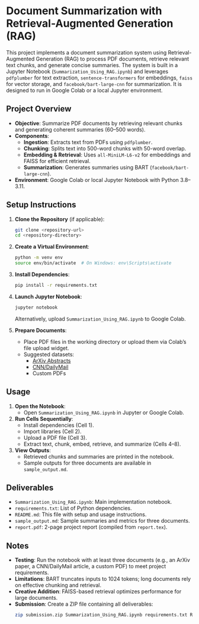 # Document Summarization with Retrieval-Augmented Generation (RAG)

This project implements a document summarization system using Retrieval-Augmented Generation (RAG) to process PDF documents, retrieve relevant text chunks, and generate concise summaries. The system is built in a Jupyter Notebook (`Summarization_Using_RAG.ipynb`) and leverages `pdfplumber` for text extraction, `sentence-transformers` for embeddings, `faiss` for vector storage, and `facebook/bart-large-cnn` for summarization. It is designed to run in Google Colab or a local Jupyter environment.

## Project Overview

- **Objective**: Summarize PDF documents by retrieving relevant chunks and generating coherent summaries (60–500 words).
- **Components**:
  - **Ingestion**: Extracts text from PDFs using `pdfplumber`.
  - **Chunking**: Splits text into 500-word chunks with 50-word overlap.
  - **Embedding & Retrieval**: Uses `all-MiniLM-L6-v2` for embeddings and FAISS for efficient retrieval.
  - **Summarization**: Generates summaries using BART (`facebook/bart-large-cnn`).
- **Environment**: Google Colab or local Jupyter Notebook with Python 3.8–3.11.

## Setup Instructions

1. **Clone the Repository** (if applicable):
   ```bash
   git clone <repository-url>
   cd <repository-directory>
   ```

2. **Create a Virtual Environment**:
   ```bash
   python -m venv env
   source env/bin/activate  # On Windows: env\Scripts\activate
   ```

3. **Install Dependencies**:
   ```bash
   pip install -r requirements.txt
   ```

4. **Launch Jupyter Notebook**:
   ```bash
   jupyter notebook
   ```
   Alternatively, upload `Summarization_Using_RAG.ipynb` to Google Colab.

5. **Prepare Documents**:
   - Place PDF files in the working directory or upload them via Colab’s file upload widget.
   - Suggested datasets:
     - [ArXiv Abstracts](https://www.kaggle.com/datasets/CornellUniversity/arxiv)
     - [CNN/DailyMail](https://huggingface.co/datasets/cnn_dailymail)
     - Custom PDFs

## Usage

1. **Open the Notebook**:
   - Open `Summarization_Using_RAG.ipynb` in Jupyter or Google Colab.
2. **Run Cells Sequentially**:
   - Install dependencies (Cell 1).
   - Import libraries (Cell 2).
   - Upload a PDF file (Cell 3).
   - Extract text, chunk, embed, retrieve, and summarize (Cells 4–8).
3. **View Outputs**:
   - Retrieved chunks and summaries are printed in the notebook.
   - Sample outputs for three documents are available in `sample_output.md`.

## Deliverables

- `Summarization_Using_RAG.ipynb`: Main implementation notebook.
- `requirements.txt`: List of Python dependencies.
- `README.md`: This file with setup and usage instructions.
- `sample_output.md`: Sample summaries and metrics for three documents.
- `report.pdf`: 2-page project report (compiled from `report.tex`).

## Notes

- **Testing**: Run the notebook with at least three documents (e.g., an ArXiv paper, a CNN/DailyMail article, a custom PDF) to meet project requirements.
- **Limitations**: BART truncates inputs to 1024 tokens; long documents rely on effective chunking and retrieval.
- **Creative Addition**: FAISS-based retrieval optimizes performance for large documents.
- **Submission**: Create a ZIP file containing all deliverables:
  ```bash
  zip submission.zip Summarization_Using_RAG.ipynb requirements.txt README.md sample_output.md report.pdf
  ```